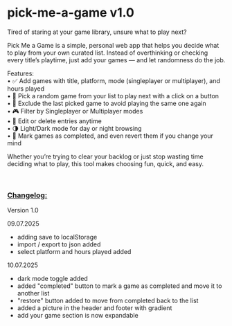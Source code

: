 # pick-me-a-game v1.0

Tired of staring at your game library, unsure what to play next?

Pick Me a Game is a simple, personal web app that helps you decide what to play from your own curated list. Instead of overthinking or checking every title’s playtime, just add your games — and let randomness do the job.

Features: <br>
•	✅ Add games with title, platform, mode (singleplayer or multiplayer), and hours played <br>
•	🎲 Pick a random game from your list to play next with a click on a button <br>
•	🔁 Exclude the last picked game to avoid playing the same one again <br>
•	🎮 Filter by Singleplayer or Multiplayer modes <br>
•	📝 Edit or delete entries anytime <br>
•	🌗 Light/Dark mode for day or night browsing <br>
•	🏁 Mark games as completed, and even revert them if you change your mind <br>

Whether you’re trying to clear your backlog or just stop wasting time deciding what to play, this tool makes choosing fun, quick, and easy.

<br>

<b><u><h3>Changelog:</h3></u></b>

Version 1.0

09.07.2025
- adding save to localStorage
- import / export to json added
- select platform and hours played added

10.07.2025
- dark mode toggle added
- added "completed" button to mark a game as completed and move it to another list
- "restore" button added to move from completed back to the list
- added a picture in the header and footer with gradient
- add your game section is now expandable
